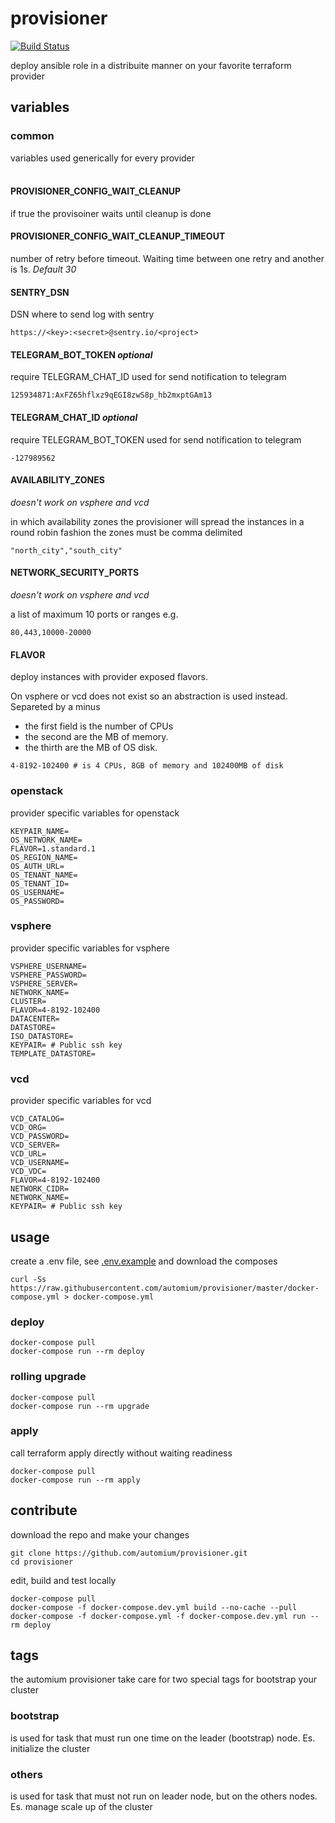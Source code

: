 # provisioner

[![Build Status](https://travis-ci.org/automium/provisioner.svg?branch=master)](https://travis-ci.org/automium/provisioner)

deploy ansible role in a distribuite manner on your favorite terraform provider

## variables

### common

variables used generically for every provider  
</br>

#### PROVISIONER_CONFIG_WAIT_CLEANUP

if true the provisoiner waits until cleanup is done

#### PROVISIONER_CONFIG_WAIT_CLEANUP_TIMEOUT

number of retry before timeout. Waiting time between one
retry and another is 1s.
_Default 30_

#### SENTRY_DSN

DSN where to send log with sentry
```
https://<key>:<secret>@sentry.io/<project>
```

#### TELEGRAM_BOT_TOKEN _optional_

require TELEGRAM_CHAT_ID
used for send notification to telegram
```
125934871:AxFZ65hflxz9qEGI8zwS8p_hb2mxptGAm13
```

#### TELEGRAM_CHAT_ID _optional_

require TELEGRAM_BOT_TOKEN
used for send notification to telegram
```
-127989562
```

#### AVAILABILITY_ZONES
_doesn't work on vsphere and vcd_

in which availability zones the provisioner will spread the instances in a round robin fashion
the zones must be comma delimited
```
"north_city","south_city"
```

#### NETWORK_SECURITY_PORTS
_doesn't work on vsphere and vcd_

a list of maximum 10 ports or ranges e.g.
```
80,443,10000-20000
```

#### FLAVOR

deploy instances with provider exposed flavors.  

On vsphere or vcd does not exist so an abstraction is used instead.
Separeted by a minus
- the first field is the number of CPUs
- the second are the MB of memory.
- the thirth are the MB of OS disk.
```
4-8192-102400 # is 4 CPUs, 8GB of memory and 102400MB of disk
```

### openstack

provider specific variables for openstack
```
KEYPAIR_NAME=
OS_NETWORK_NAME=
FLAVOR=1.standard.1
OS_REGION_NAME=
OS_AUTH_URL=
OS_TENANT_NAME=
OS_TENANT_ID=
OS_USERNAME=
OS_PASSWORD=
```

### vsphere

provider specific variables for vsphere
```
VSPHERE_USERNAME=
VSPHERE_PASSWORD=
VSPHERE_SERVER=
NETWORK_NAME=
CLUSTER=
FLAVOR=4-8192-102400
DATACENTER=
DATASTORE=
ISO_DATASTORE=
KEYPAIR= # Public ssh key
TEMPLATE_DATASTORE=
```

### vcd

provider specific variables for vcd
```
VCD_CATALOG=
VCD_ORG=
VCD_PASSWORD=
VCD_SERVER=
VCD_URL=
VCD_USERNAME=
VCD_VDC=
FLAVOR=4-8192-102400
NETWORK_CIDR=
NETWORK_NAME=
KEYPAIR= # Public ssh key
```

## usage

create a .env file, see [.env.example](https://raw.githubusercontent.com/automium/provisioner/master/.env.example) and download the composes
```
curl -Ss https://raw.githubusercontent.com/automium/provisioner/master/docker-compose.yml > docker-compose.yml
```

### deploy

```
docker-compose pull
docker-compose run --rm deploy
```

### rolling upgrade

```
docker-compose pull
docker-compose run --rm upgrade
```

### apply

call terraform apply directly without waiting readiness
```
docker-compose pull
docker-compose run --rm apply
```

## contribute

download the repo and make your changes
```
git clone https://github.com/automium/provisioner.git
cd provisioner
```

edit, build and test locally

```
docker-compose pull
docker-compose -f docker-compose.dev.yml build --no-cache --pull
docker-compose -f docker-compose.yml -f docker-compose.dev.yml run --rm deploy
```

## tags

the automium provisioner take care for two special tags for bootstrap your cluster

### bootstrap

is used for task that must run one time on the leader (bootstrap) node. Es. initialize the cluster

### others

is used for task that must not run on leader node, but on the others nodes. Es. manage scale up of the cluster
